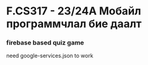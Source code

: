 # F.CS317 - 23/24A Мобайл программчлал бие даалт

### firebase based quiz game


need google-services.json to work
